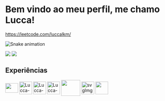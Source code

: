 # Bem vindo ao meu perfil, me chamo Lucca!

https://leetcode.com/luccalkm/

![Snake animation](https://github.com/danielbped/danielbped/blob/output/github-contribution-grid-snake.svg)

<a height="30" href="mailto:lucca.kleinsorgen@gmail.com"><img
      src="https://img.shields.io/badge/-Gmail-%23333?style=for-the-badge&logo=gmail&logoColor=white"
      target="_blank"></a>
<a href="https://www.linkedin.com/in/lucca-lima-kleinsorgen-motta-275a82217/" target="_blank"><img
      src="https://img.shields.io/badge/-LinkedIn-%230077B5?style=for-the-badge&logo=linkedin&logoColor=white"
      target="_blank"></a><br>
<div>
      
## Experiências

<img align="center" src="https://cdn.jsdelivr.net/gh/devicons/devicon/icons/react/react-original.svg" height="30" width="40" /> 
<img align="center" alt="Lucca-Vue" height="40" width="40" src="https://cdn.jsdelivr.net/gh/devicons/devicon/icons/vuejs/vuejs-original.svg" />      
<img align="center" alt="Lucca-Java" height="40" width="40" src="https://cdn.jsdelivr.net/gh/devicons/devicon/icons/java/java-original-wordmark.svg" />  
<img align="center" alt="Lucca-Csharp" height="40" width="40" src="https://cdn.jsdelivr.net/gh/devicons/devicon/icons/csharp/csharp-original.svg" />
<img align="center" src="https://cdn.jsdelivr.net/gh/devicons/devicon/icons/docker/docker-original.svg" height="50" width="60" />  
<img align="center" height="40" width="40" alt="svgImg" src="https://img.icons8.com/color/48/null/kibana.png"/> 
<img align="center" height="40" width="40" src="https://img.icons8.com/color/48/null/elasticsearch.png"/>
